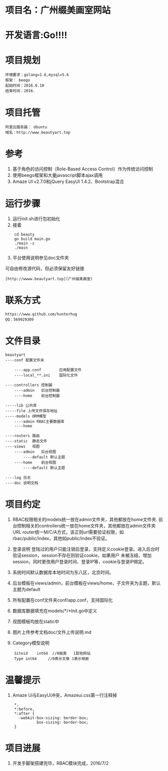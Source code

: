 # 项目名：广州缀美画室网站
# 开发语言:Go!!!!

# 项目规划
	环境要求：golang=1.6,mysql=5.6
	框架：	beego
	起始时间：2016.6.10
	结束时间：2016.

# 项目托管
	阿里云服务器： Ubuntu
	域名：http://www.beautyart.top

# 参考
1. 基于角色的访问控制（Role-Based Access Control）作为传统访问控制
2. 使用beego框架和大量javascript脚本ajax调用
3. Amaze UI v2.7.0和jQuery EasyUI 1.4.2、Bootstrap混合

# 运行步骤

1. 运行init.sh进行包初始化
2. 接着

```
	cd beauty
	go build main.go
	./main -s
	./main
```

3. 平台使用说明参见doc文件夹

可自由修改源代码，但必须保留友好链接

	[http://wwww.beautyart.top](广州缀美画室)

# 联系方式
	https://www.github.com/hunterhug 
	QQ：569929309


# 文件目录

```
beautyart
----conf 配置文件夹

	----app.conf 		应用配置文件
	----local_**.ini 	国际化文件

----controllers 控制器
	----admin	后台控制器	
	----home 	前台控制器

-----lib 公共库
-----file 上传文件保存地址
-----models ORM模型
	----admin RBAC主要数据库
	----home 

----routers 路由
----static  静态文件
----views	视图
	----admin 	后台视图
		----default 默认主题
	----home 	前台视图
		----default 默认主题

----log 日志
----doc 说明文档
```

# 项目约定
1. RBAC权限相关的models统一放在admin文件夹，其他都放在home文件夹.
	前台控制相关的controllers统一放在home文件夹，其他都放在admin文件夹
	URL router统一M/C/A方式，该正则url需要验证权限，如rbac/public/index，其他如public/index不验证。

2. 登录说明
	登陆过的用户只能注销后登录，支持定义cookie登录。进入后台时验证session，session不存在则验证cookie，如果用户
	未被冻结，增加session，同时更改用户登录时间、登录IP等，cookie与登录IP绑定。

3. 系统时间默认数据库本地时间为东八区，北京时间。
4. 后台模板在views/admin，前台模板在views/home，子文件夹为主题，默认主题为default
5. 所有配置在conf文件夹conf/app.conf，支持国际化
6. 数据库数据填充在models/*/*Init.go中定义
7. 视图模板均放在static中
8. 图片上传参考文档doc/文件上传说明.md
9. Category模型说明

```
	Siteid    int64  //0缀美   1其他网站
	Type int64     //0表示文章 1表示相册
```

# 温馨提示
1. Amaze Ui与EasyUi冲突，Amazeui.css第一行注释掉

```
	*,
	*:before,
	*:after {
	  -webkit-box-sizing: border-box;
	          box-sizing: border-box;
	}
```

# 项目进展
1. 开发手脚架搭建完毕，RBAC模块完成，2016/7/2
